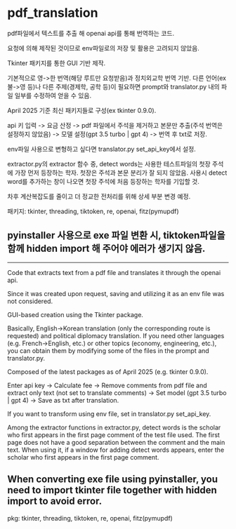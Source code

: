 # pdf_translation

pdf파일에서 텍스트를 추출 해 openai api를 통해 번역하는 코드.

요청에 의해 제작된 것이므로 env파일로의 저장 및 활용은 고려되지 않았음.

Tkinter 패키지를 통한 GUI 기반 제작.

기본적으로 영->한 번역(해당 루트만 요청받음)과 정치외교학 번역 기반. 다른 언어(ex 불->영 등)나 다른 주제(경제학, 공학 등)이 필요하면 prompt와 translator.py 내의 파일 일부를 수정하여 얻을 수 있음.

April 2025 기준 최신 패키지들로 구성(ex tkinter 0.9.0). 


api 키 입력 -> 요금 산정 -> pdf 파일에서 주석을 제거하고 본문만 추출(주석 번역은 설정하지 않았음) -> 모델 설정(gpt 3.5 turbo | gpt 4) -> 번역 후 txt로 저장.

env파일 사용으로 변형하고 싶다면 translator.py set_api_key에서 설정.

extractor.py의 extractor 함수 중, detect words는 사용한 테스트파일의 첫장 주석에 가장 먼저 등장하는 학자. 첫장은 주석과 본문 분리가 잘 되지 않았음. 사용시 detect word를 추가하는 창이 나오면 첫장 주석에 처음 등장하는 학자를 기입할 것.

차후 계산복잡도를 줄이고 더 정교한 전처리를 위해 상세 부분 변경 예정.

패키지: tkinter, threading, tiktoken, re, openai, fitz(pymupdf)

## pyinstaller 사용으로 exe 파일 변환 시, tiktoken파일을 함께 hidden import 해 주어야 에러가 생기지 않음.

-------------------

Code that extracts text from a pdf file and translates it through the openai api.

Since it was created upon request, saving and utilizing it as an env file was not considered.

GUI-based creation using the Tkinter package.

Basically, English->Korean translation (only the corresponding route is requested) and political diplomacy translation. If you need other languages ​​(e.g. French->English, etc.) or other topics (economy, engineering, etc.), you can obtain them by modifying some of the files in the prompt and translator.py.

Composed of the latest packages as of April 2025 (e.g. tkinter 0.9.0).



Enter api key -> Calculate fee -> Remove comments from pdf file and extract only text (not set to translate comments) -> Set model (gpt 3.5 turbo | gpt 4) -> Save as txt after translation.

If you want to transform using env file, set in translator.py set_api_key.

Among the extractor functions in extractor.py, detect words is the scholar who first appears in the first page comment of the test file used. The first page does not have a good separation between the comment and the main text. When using it, if a window for adding detect words appears, enter the scholar who first appears in the first page comment.

## When converting exe file using pyinstaller, you need to import tkinter file together with hidden import to avoid error.

pkg: tkinter, threading, tiktoken, re, openai, fitz(pymupdf)
